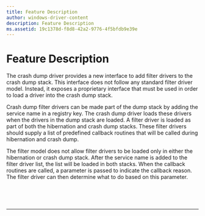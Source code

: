```yaml
---
title: Feature Description
author: windows-driver-content
description: Feature Description
ms.assetid: 19c1378d-f8d8-42a2-9776-4f5bfdb9e39e
---
```


# Feature Description


The crash dump driver provides a new interface to add filter drivers to the crash dump stack. This interface does not follow any standard filter driver model. Instead, it exposes a proprietary interface that must be used in order to load a driver into the crash dump stack.

Crash dump filter drivers can be made part of the dump stack by adding the service name in a registry key. The crash dump driver loads these drivers when the drivers in the dump stack are loaded. A filter driver is loaded as part of both the hibernation and crash dump stacks. These filter drivers should supply a list of predefined callback routines that will be called during hibernation and crash dump.

The filter model does not allow filter drivers to be loaded only in either the hibernation or crash dump stack. After the service name is added to the filter driver list, the list will be loaded in both stacks. When the callback routines are called, a parameter is passed to indicate the callback reason. The filter driver can then determine what to do based on this parameter.

 

 


--------------------


